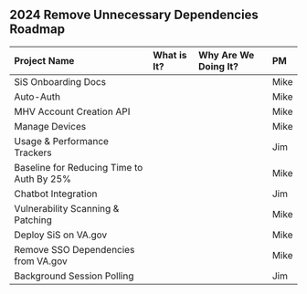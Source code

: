 ## 2024 Remove Unnecessary Dependencies Roadmap

| Project Name          | What is It?       | Why Are We Doing It? | PM |
| :------------- |:------------- | :----- | :----- |
| SiS Onboarding Docs | | | Mike |
| Auto-Auth | | | Mike |
| MHV Account Creation API | | | Mike |
| Manage Devices | | | Mike |
| Usage & Performance Trackers | | | Jim |
| Baseline for Reducing Time to Auth By 25% | | | Mike |
| Chatbot Integration | | | Jim |
| Vulnerability Scanning & Patching | | | Mike |
| Deploy SiS on VA.gov| | | Mike |
| Remove SSO Dependencies from VA.gov | | | Mike |
| Background Session Polling  | | | Jim |



